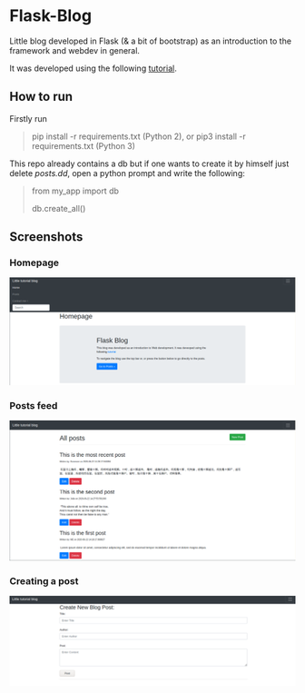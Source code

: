 # Flask-Blog

Little blog developed in Flask (& a bit of bootstrap) as an introduction to the framework and webdev in general.

It was developed using the following [tutorial](https://www.youtube.com/watch?v=3mwFC4SHY-Y).

## How to run
Firstly run
  > pip install -r requirements.txt (Python 2), or pip3 install -r requirements.txt (Python 3)

This repo already contains a db but if one wants to create it by himself just delete *posts.dd*, open a python prompt and write the following:

> from my_app import db
> 
>   db.create_all()

## Screenshots 
### Homepage
![Homepage screenshot](Readme_imgs/homepage.png)
### Posts feed
![Posts screenshot](Readme_imgs/posts.png)
### Creating a post
![New post screenshot](Readme_imgs/new_post.png)

